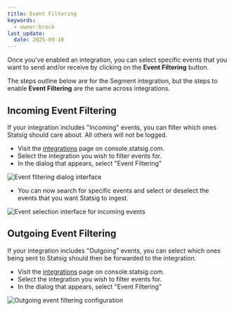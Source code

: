 ```yaml
---
title: Event Filtering
keywords:
  - owner:brock
last_update:
  date: 2025-09-18
---
```


Once you've enabled an integration, you can select specific events that you want to send and/or receive by clicking on the **Event Filtering** button.

The steps outline below are for the Segment integration, but the steps to enable **Event Filtering** are the same across integrations.

## Incoming Event Filtering

If your integration includes "Incoming" events, you can filter which ones Statsig should care about. All others will not be logged.

- Visit the [integrations](https://console.statsig.com/integrations) page on console.statsig.com.
- Select the integration you wish to filter events for.
- In the dialog that appears, select "Event Filtering"

![Event filtering dialog interface](https://user-images.githubusercontent.com/1315028/150829446-149dc7c5-0025-451a-8fae-09760b4f0566.png)

- You can now search for specific events and select or deselect the events that you want Statsig to ingest.

![Event selection interface for incoming events](https://user-images.githubusercontent.com/1315028/150829346-e2f29d7e-bca3-4427-8d54-02e96f37951d.png)

## Outgoing Event Filtering

If your integration includes "Outgoing" events, you can select which ones being sent to Statsig should then be forwarded to the integration.

- Visit the [integrations](https://console.statsig.com/integrations) page on console.statsig.com.
- Select the integration you wish to filter events for.
- In the dialog that appears, select "Event Filtering"

![Outgoing event filtering configuration](https://user-images.githubusercontent.com/1315028/150853774-6112c939-d101-4e15-9f74-3d872e6ba6f3.png)
